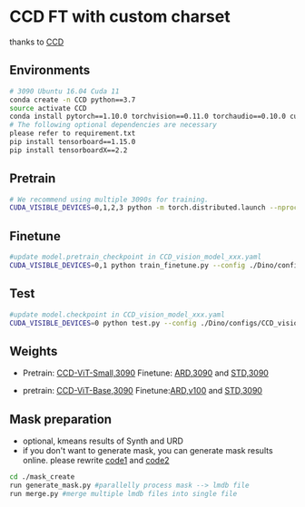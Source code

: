 # CCD FT with custom charset

thanks to [CCD](https://github.com/TongkunGuan/CCD)

## Environments

```bash
# 3090 Ubuntu 16.04 Cuda 11
conda create -n CCD python==3.7
source activate CCD
conda install pytorch==1.10.0 torchvision==0.11.0 torchaudio==0.10.0 cudatoolkit=11.3 -c pytorch -c conda-forge
# The following optional dependencies are necessary
please refer to requirement.txt
pip install tensorboard==1.15.0
pip install tensorboardX==2.2
```

## Pretrain

```bash
# We recommend using multiple 3090s for training.
CUDA_VISIBLE_DEVICES=0,1,2,3 python -m torch.distributed.launch --nproc_per_node=4 train.py --config ./Dino/configs/CCD_pretrain_ViT_xxx.yaml
```

## Finetune

```bash
#update model.pretrain_checkpoint in CCD_vision_model_xxx.yaml
CUDA_VISIBLE_DEVICES=0,1 python train_finetune.py --config ./Dino/configs/CCD_vision_model_xxx.yaml
```

## Test

```bash
#update model.checkpoint in CCD_vision_model_xxx.yaml
CUDA_VISIBLE_DEVICES=0 python test.py --config ./Dino/configs/CCD_vision_model_xxx.yaml
```

## Weights

- Pretrain: [CCD-ViT-Small,3090](https://drive.google.com/file/d/1oQGB0tGLDK6TNOb-o1zytAnM_BldmOwM/view?usp=drive_link) Finetune: [ARD,3090](https://drive.google.com/file/d/1CoG0iHmMMs7aQqmM_qilql6YzsGm3096/view?usp=drive_link) and [STD,3090](https://drive.google.com/file/d/1MPX5sKGTftYO5rJwseWWjTcm6KU3UrVA/view?usp=drive_link)
<!-- - Since the server is under maintenance, CCD-ViT-Base will be released soon. -->
<!-- | Data     | IIIT | SVT | IC13 | IC15 | SVTP | CUTE | COCO |  CTW |   TT | HOST | WOST |
|----------|------|-----|------|------|------|------|------|------|------|------|------|
| STD |96.8 | 94.4 | 96.6 | 87.3 | 91.3 | 92.4 | 64.7 | 80.4 | 82.1 | 77.9 | 85.8 |
| ARD |98.0 | 96.4 | 98.3 | 90.3 | 92.7 | 98.3 | 76.7 | 86.5 | 91.3 | 77.3 | 86.0 | -->

- pretrain: [CCD-ViT-Base,3090](https://drive.google.com/file/d/18CybI4emJ1LWPBj6wFZ51Zy_FmQgfkn5/view?usp=drive_link) Finetune:[ARD,v100](https://drive.google.com/file/d/1m9rHR2XMH38deKFH8yTF7HMXs24XsgyL/view?usp=drive_link) and [STD,3090](https://drive.google.com/file/d/11flrSYD4KqIlFkbEzHwOm3akCmqX3kBE/view?usp=drive_link)

## Mask preparation

- optional, kmeans results of Synth and URD
- if you don't want to generate mask, you can generate mask results online.
     please rewrite [code1](https://github.com/TongkunGuan/CCD/blob/main/Dino/dataset/dataset.py#L133) and [code2](https://github.com/TongkunGuan/CCD/blob/main/Dino/dataset/datasetsupervised_kmeans.py#L48)

```bash
cd ./mask_create
run generate_mask.py #parallelly process mask --> lmdb file
run merge.py #merge multiple lmdb files into single file
```
